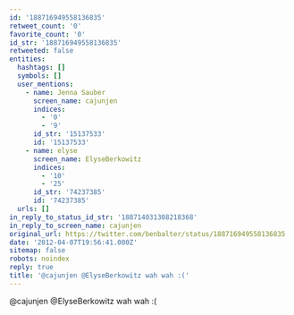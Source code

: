 ```yaml
---
id: '188716949558136835'
retweet_count: '0'
favorite_count: '0'
id_str: '188716949558136835'
retweeted: false
entities:
  hashtags: []
  symbols: []
  user_mentions:
    - name: Jenna Sauber
      screen_name: cajunjen
      indices:
        - '0'
        - '9'
      id_str: '15137533'
      id: '15137533'
    - name: elyse
      screen_name: ElyseBerkowitz
      indices:
        - '10'
        - '25'
      id_str: '74237385'
      id: '74237385'
  urls: []
in_reply_to_status_id_str: '188714031308218368'
in_reply_to_screen_name: cajunjen
original_url: https://twitter.com/benbalter/status/188716949558136835
date: '2012-04-07T19:56:41.000Z'
sitemap: false
robots: noindex
reply: true
title: '@cajunjen @ElyseBerkowitz wah wah :('
---
```


@cajunjen @ElyseBerkowitz wah wah :(